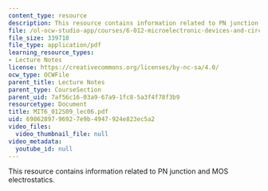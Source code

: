 ```yaml
---
content_type: resource
description: This resource contains information related to PN junction and MOS electrostatics.
file: /ol-ocw-studio-app/courses/6-012-microelectronic-devices-and-circuits-spring-2009/6986289796927e9b4947924e823ec5a2_MIT6_012S09_lec06.pdf
file_size: 339718
file_type: application/pdf
learning_resource_types:
- Lecture Notes
license: https://creativecommons.org/licenses/by-nc-sa/4.0/
ocw_type: OCWFile
parent_title: Lecture Notes
parent_type: CourseSection
parent_uid: 7af56c16-03a9-67a9-1fc8-5a3f4f78f3b9
resourcetype: Document
title: MIT6_012S09_lec06.pdf
uid: 69862897-9692-7e9b-4947-924e823ec5a2
video_files:
  video_thumbnail_file: null
video_metadata:
  youtube_id: null
---
```

This resource contains information related to PN junction and MOS electrostatics.